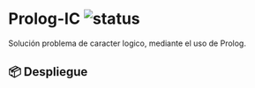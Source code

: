 # Prolog-IC ![status](https://img.shields.io/badge/status-in%20progress-yellow)

Solución problema de caracter logico, mediante el uso de Prolog.

## 📦 Despliegue
